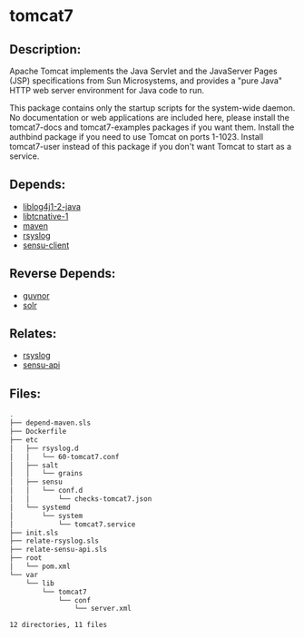 # tomcat7

## Description:

Apache Tomcat implements the Java Servlet and the JavaServer Pages (JSP) specifications from Sun Microsystems, and provides a "pure Java" HTTP web server environment for Java code to run.

This package contains only the startup scripts for the system-wide daemon. No documentation or web applications are included here, please install the tomcat7-docs and tomcat7-examples packages if you want them. Install the authbind package if you need to use Tomcat on ports 1-1023. Install tomcat7-user instead of this package if you don't want Tomcat to start as a service.

## Depends:

  -  [liblog4j1-2-java](salt/liblog4j1-2-java)
  -  [libtcnative-1](salt/libtcnative-1)
  -  [maven](salt/maven)
  -  [rsyslog](salt/rsyslog)
  -  [sensu-client](salt/sensu-client)

## Reverse Depends:

  -  [guvnor](salt/guvnor)
  -  [solr](salt/solr)

## Relates:

  -  [rsyslog](salt/rsyslog)
  -  [sensu-api](salt/sensu-api)

## Files:

```bash
.
├── depend-maven.sls
├── Dockerfile
├── etc
│   ├── rsyslog.d
│   │   └── 60-tomcat7.conf
│   ├── salt
│   │   └── grains
│   ├── sensu
│   │   └── conf.d
│   │       └── checks-tomcat7.json
│   └── systemd
│       └── system
│           └── tomcat7.service
├── init.sls
├── relate-rsyslog.sls
├── relate-sensu-api.sls
├── root
│   └── pom.xml
└── var
    └── lib
        └── tomcat7
            └── conf
                └── server.xml

12 directories, 11 files
```
